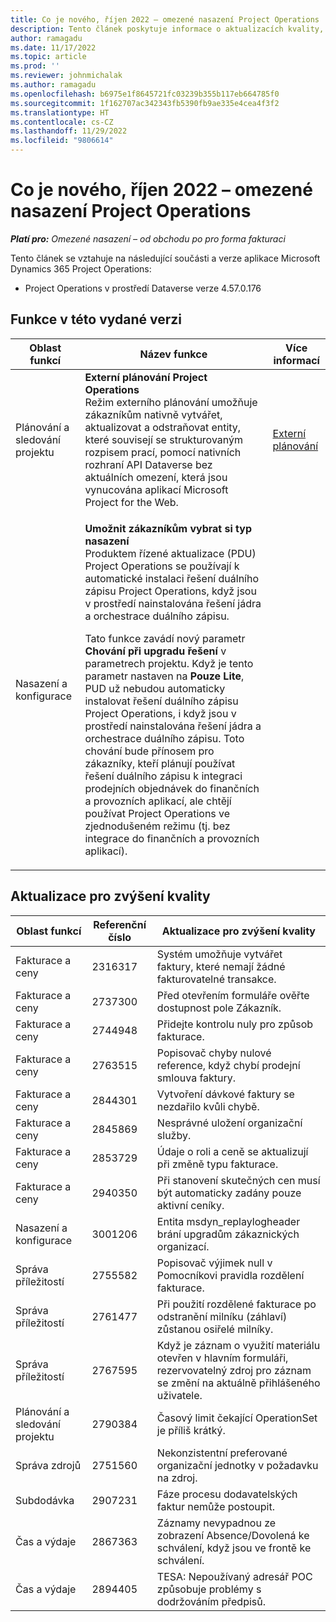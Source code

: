 ```yaml
---
title: Co je nového, říjen 2022 – omezené nasazení Project Operations
description: Tento článek poskytuje informace o aktualizacích kvality, které jsou k dispozici ve verzi Microsoft Dynamics 365 Project Operations z října 2022 pro omezené nasazení.
author: ramagadu
ms.date: 11/17/2022
ms.topic: article
ms.prod: ''
ms.reviewer: johnmichalak
ms.author: ramagadu
ms.openlocfilehash: b6975e1f8645721fc03239b355b117eb664785f0
ms.sourcegitcommit: 1f162707ac342343fb5390fb9ae335e4cea4f3f2
ms.translationtype: HT
ms.contentlocale: cs-CZ
ms.lasthandoff: 11/29/2022
ms.locfileid: "9806614"
---
```

# <a name="whats-new-october-2022---project-operations-lite-deployment"></a>Co je nového, říjen 2022 – omezené nasazení Project Operations

_**Platí pro:** Omezené nasazení – od obchodu po pro forma fakturaci_

Tento článek se vztahuje na následující součásti a verze aplikace Microsoft Dynamics 365 Project Operations:

- Project Operations v prostředí Dataverse verze 4.57.0.176

## <a name="features-included-in-this-release"></a>Funkce v této vydané verzi

| Oblast funkcí | Název funkce | Více informací |
| --- | --- | --- |
| Plánování a sledování projektu | **Externí plánování Project Operations**<br>Režim externího plánování umožňuje zákazníkům nativně vytvářet, aktualizovat a odstraňovat entity, které souvisejí se strukturovaným rozpisem prací, pomocí nativních rozhraní API Dataverse bez aktuálních omezení, která jsou vynucována aplikací Microsoft Project for the Web. | [Externí plánování](/dynamics365/project-operations/project-management/external-scheduling) |
| Nasazení a konfigurace | <p>**Umožnit zákazníkům vybrat si typ nasazení**<br>Produktem řízené aktualizace (PDU) Project Operations se používají k automatické instalaci řešení duálního zápisu Project Operations, když jsou v prostředí nainstalována řešení jádra a orchestrace duálního zápisu.</p><p>Tato funkce zavádí nový parametr **Chování při upgradu řešení** v parametrech projektu. Když je tento parametr nastaven na **Pouze Lite**, PUD už nebudou automaticky instalovat řešení duálního zápisu Project Operations, i když jsou v prostředí nainstalována řešení jádra a orchestrace duálního zápisu. Toto chování bude přínosem pro zákazníky, kteří plánují používat řešení duálního zápisu k integraci prodejních objednávek do finančních a provozních aplikací, ale chtějí používat Project Operations ve zjednodušeném režimu (tj. bez integrace do finančních a provozních aplikací).</p> | |

## <a name="quality-updates"></a>Aktualizace pro zvýšení kvality

| Oblast funkcí | Referenční číslo | Aktualizace pro zvýšení kvality |
| --- | --- | --- |
| Fakturace a ceny | 2316317 | Systém umožňuje vytvářet faktury, které nemají žádné fakturovatelné transakce. |
| Fakturace a ceny | 2737300 | Před otevřením formuláře ověřte dostupnost pole Zákazník. |
| Fakturace a ceny | 2744948 | Přidejte kontrolu nuly pro způsob fakturace. |
| Fakturace a ceny | 2763515 | Popisovač chyby nulové reference, když chybí prodejní smlouva faktury. |
| Fakturace a ceny | 2844301 | Vytvoření dávkové faktury se nezdařilo kvůli chybě. |
| Fakturace a ceny | 2845869 | Nesprávné uložení organizační služby. |
| Fakturace a ceny | 2853729 | Údaje o roli a ceně se aktualizují při změně typu fakturace. |
| Fakturace a ceny | 2940350 | Při stanovení skutečných cen musí být automaticky zadány pouze aktivní ceníky. |
| Nasazení a konfigurace | 3001206 | Entita msdyn\_replaylogheader brání upgradům zákaznických organizací. |
| Správa příležitostí | 2755582 | Popisovač výjimek null v Pomocníkovi pravidla rozdělení fakturace. |
| Správa příležitostí | 2761477 | Při použití rozdělené fakturace po odstranění milníku (záhlaví) zůstanou osiřelé milníky. |
| Správa příležitostí | 2767595 | Když je záznam o využití materiálu otevřen v hlavním formuláři, rezervovatelný zdroj pro záznam se změní na aktuálně přihlášeného uživatele. |
| Plánování a sledování projektu | 2790384 | Časový limit čekající OperationSet je příliš krátký. |
| Správa zdrojů | 2751560 | Nekonzistentní preferované organizační jednotky v požadavku na zdroj. |
| Subdodávka | 2907231 | Fáze procesu dodavatelských faktur nemůže postoupit. |
| Čas a výdaje | 2867363 | Záznamy nevypadnou ze zobrazení Absence/Dovolená ke schválení, když jsou ve frontě ke schválení. |
| Čas a výdaje | 2894405 | TESA: Nepoužívaný adresář POC způsobuje problémy s dodržováním předpisů. |
